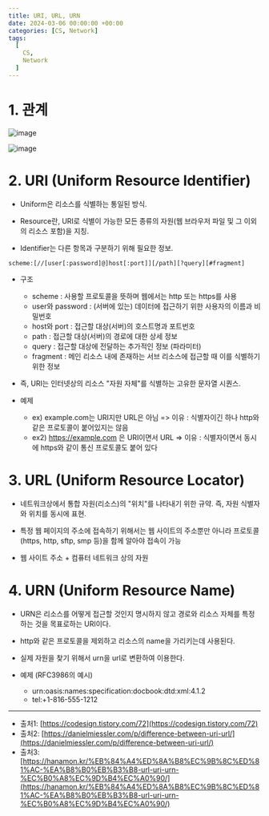 ```yaml
---
title: URI, URL, URN
date: 2024-03-06 00:00:00 +00:00
categories: [CS, Network]
tags:
  [
    CS,
    Network
  ]
---
```


# 1. 관계

![image](https://github.com/KimHyungkeun/KimHyungkeun.github.io/assets/12759500/1b7cd929-f033-408c-afb6-c2e6a96590ea)

![image](https://github.com/KimHyungkeun/KimHyungkeun.github.io/assets/12759500/48e9ce3a-3bc5-4b5b-bf89-e5c8eb7f1fb3)

# 2. URI (Uniform Resource Identifier)

- Uniform은 리소스를 식별하는 통일된 방식.

- Resource란, URI로 식별이 가능한 모든 종류의 자원(웹 브라우저 파일 및 그 이외의 리소스 포함)을 지칭.

- Identifier는 다른 항목과 구분하기 위해 필요한 정보.

```
scheme:[//[user[:password]@]host[:port]][/path][?query][#fragment]
```
- 구조
  - scheme : 사용할 프로토콜을 뜻하며 웹에서는 http 또는 https를 사용
  - user와 password : (서버에 있는) 데이터에 접근하기 위한 사용자의 이름과 비밀번호
  - host와 port : 접근할 대상(서버)의 호스트명과 포트번호
  - path : 접근할 대상(서버)의 경로에 대한 상세 정보
  - query : 접근할 대상에 전달하는 추가적인 정보 (파라미터)
  - fragment : 메인 리소스 내에 존재하는 서브 리소스에 접근할 때 이를 식별하기 위한 정보

- 즉, URI는 인터넷상의 리소스 "자원 자체"를 식별하는 고유한 문자열 시퀀스.
- 예제
  - ex) example.com는 URI지만 URL은 아님 
    => 이유 : 식별자이긴 하나 http와 같은 프로토콜이 붙어있지는 않음
  - ex2) https://example.com 은 URI이면서 URL 
    => 이유 : 식별자이면서 동시에 https와 같이 통신 프로토콜도 붙어 있다
 


# 3. URL (Uniform Resource Locator)

- 네트워크상에서 통합 자원(리소스)의 "위치"를 나타내기 위한 규약. 즉, 자원 식별자와 위치를 동시에 표현.

- 특정 웹 페이지의 주소에 접속하기 위해서는 웹 사이트의 주소뿐만 아니라 프로토콜(https, http, sftp, smp 등)을 함께 알아야 접속이 가능

- 웹 사이트 주소 + 컴퓨터 네트워크 상의 자원


# 4. URN (Uniform Resource Name)

- URN은 리소스를 어떻게 접근할 것인지 명시하지 않고 경로와 리소스 자체를 특정하는 것을 목표로하는 URI이다.

- http와 같은 프로토콜을 제외하고 리소스의 name을 가리키는데 사용된다.
  
- 실제 자원을 찾기 위해서 urn을 url로 변환하여 이용한다.

- 예제 (RFC3986의 예시)
  - urn:oasis:names:specification:docbook:dtd:xml:4.1.2
  - tel:+1-816-555-1212

---

- 출처1: [https://codesign.tistory.com/72](https://codesign.tistory.com/72)
- 출처2: [https://danielmiessler.com/p/difference-between-uri-url/](https://danielmiessler.com/p/difference-between-uri-url/)
- 출처3: [https://hanamon.kr/%EB%84%A4%ED%8A%B8%EC%9B%8C%ED%81%AC-%EA%B8%B0%EB%B3%B8-url-uri-urn-%EC%B0%A8%EC%9D%B4%EC%A0%90/](https://hanamon.kr/%EB%84%A4%ED%8A%B8%EC%9B%8C%ED%81%AC-%EA%B8%B0%EB%B3%B8-url-uri-urn-%EC%B0%A8%EC%9D%B4%EC%A0%90/)


